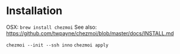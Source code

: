 # Installation

OSX: `brew install chezmoi`
See also: https://github.com/twpayne/chezmoi/blob/master/docs/INSTALL.md

`chezmoi --init --ssh inno`
`chezmoi apply`
